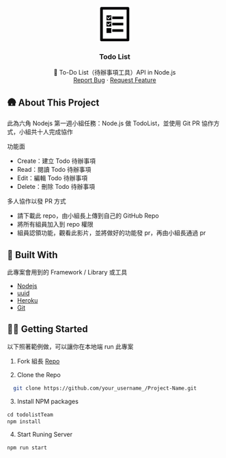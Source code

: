 
<div align="center">
  <a href="https://github.com/ayugioh2003/todolistTeam.git">
    <img src="./todo-logo.png" alt="Logo" width="80" height="80">
  </a>

  <h3 align="center">Todo List</h3>

  <p align="center">
    📆 To-Do List（待辦事項工具）API in Node.js
    <br />
    <a href="https://github.com/ayugioh2003/todolistTeam/issues">Report Bug</a>
    ·
    <a href="https://github.com/othneildrew/Best-README-Template/issues">Request Feature</a>
  </p>
</div>

## 🛖 About This Project
此為六角 Nodejs 第一週小組任務：Node.js 做 TodoList，並使用 Git PR 協作方式，小組共十人完成協作

功能面
* Create：建立 Todo 待辦事項
* Read：閱讀 Todo 待辦事項
* Edit：編輯 Todo 待辦事項
* Delete：刪除 Todo 待辦事項

多人協作以發 PR 方式
* 請下載此 repo，由小組長上傳到自己的 GitHub Repo
* 將所有組員加入到 repo 權限
* 組員認領功能，觀看此影片，並將做好的功能發 pr，再由小組長通過 pr


## 🔨 Built With
此專案會用到的 Framework / Library 或工具

* [Nodejs](https://github.com/nodejs)
* [uuid](https://github.com/uuidjs/uuid)
* [Heroku](https://www.heroku.com/)
* [Git](https://git-scm.com/)


## 👨‍💻 Getting Started
以下照著範例做，可以讓你在本地端 run 此專案

1. Fork 組長 [Repo](https://github.com/ayugioh2003/todolistTeam)

2. Clone the Repo
  ```sh
    git clone https://github.com/your_username_/Project-Name.git
  ```
3. Install NPM packages
  ```
  cd todolistTeam
  npm install
  ```
4. Start Runing Server
  ```
  npm run start
  ```

